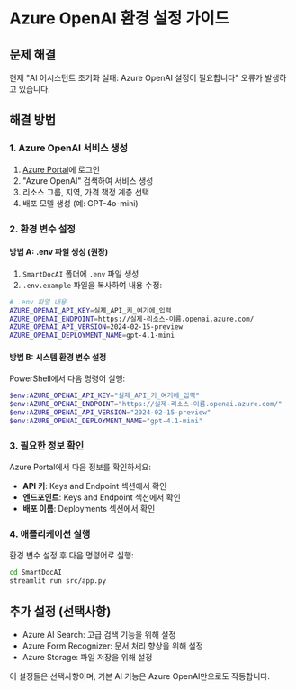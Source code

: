 # Azure OpenAI 환경 설정 가이드

## 문제 해결
현재 "AI 어시스턴트 초기화 실패: Azure OpenAI 설정이 필요합니다" 오류가 발생하고 있습니다.

## 해결 방법

### 1. Azure OpenAI 서비스 생성
1. [Azure Portal](https://portal.azure.com)에 로그인
2. "Azure OpenAI" 검색하여 서비스 생성
3. 리소스 그룹, 지역, 가격 책정 계층 선택
4. 배포 모델 생성 (예: GPT-4o-mini)

### 2. 환경 변수 설정

#### 방법 A: .env 파일 생성 (권장)
1. `SmartDocAI` 폴더에 `.env` 파일 생성
2. `.env.example` 파일을 복사하여 내용 수정:

```bash
# .env 파일 내용
AZURE_OPENAI_API_KEY=실제_API_키_여기에_입력
AZURE_OPENAI_ENDPOINT=https://실제-리소스-이름.openai.azure.com/
AZURE_OPENAI_API_VERSION=2024-02-15-preview
AZURE_OPENAI_DEPLOYMENT_NAME=gpt-4.1-mini
```

#### 방법 B: 시스템 환경 변수 설정
PowerShell에서 다음 명령어 실행:

```powershell
$env:AZURE_OPENAI_API_KEY="실제_API_키_여기에_입력"
$env:AZURE_OPENAI_ENDPOINT="https://실제-리소스-이름.openai.azure.com/"
$env:AZURE_OPENAI_API_VERSION="2024-02-15-preview"
$env:AZURE_OPENAI_DEPLOYMENT_NAME="gpt-4.1-mini"
```

### 3. 필요한 정보 확인
Azure Portal에서 다음 정보를 확인하세요:
- **API 키**: Keys and Endpoint 섹션에서 확인
- **엔드포인트**: Keys and Endpoint 섹션에서 확인
- **배포 이름**: Deployments 섹션에서 확인

### 4. 애플리케이션 실행
환경 변수 설정 후 다음 명령어로 실행:

```bash
cd SmartDocAI
streamlit run src/app.py
```

## 추가 설정 (선택사항)
- Azure AI Search: 고급 검색 기능을 위해 설정
- Azure Form Recognizer: 문서 처리 향상을 위해 설정
- Azure Storage: 파일 저장을 위해 설정

이 설정들은 선택사항이며, 기본 AI 기능은 Azure OpenAI만으로도 작동합니다.

